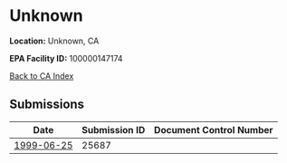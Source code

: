 # Unknown

**Location:** Unknown, CA

**EPA Facility ID:** 100000147174

[Back to CA Index](../../index.md)

## Submissions

| Date | Submission ID | Document Control Number |
|------|--------------|-------------------------|
| [1999-06-25](submissions/25687.md) | 25687 |  |
